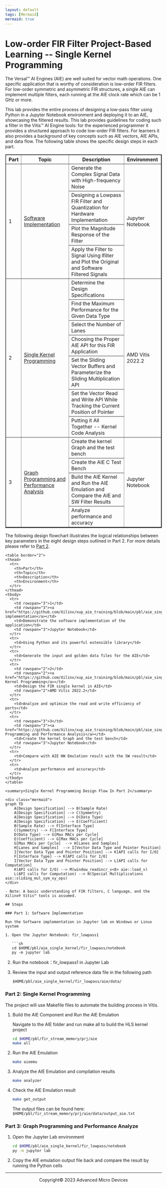```yaml
---
layout: default
tags: [Mermaid]
mermaid: true
---
```

# Low-order FIR Filter Project-Based Learning -- Single Kernel Programming

The Versal™ AI Engines (AIE) are well suited for vector math operations. One specific application that is worthy of consideration is low-order FIR filters.
For low-order symmetric and asymmetric FIR structures, a single AIE can implement multiple filters, each running at the AIE clock rate which can be 1 GHz or more.

This lab provides the entire process of designing a low-pass filter using Python in a Jupyter Notebook environment and deploying it to an AIE, showcasing the filtered results. This lab provides guidelines for coding such a filter in the Vitis™ AI Engine tools: for the experienced programmer it provides a structured approach to code low-order FIR filters. For learners it also provides a background of key concepts such as AIE vectors, AIE APIs, and data flow. The following table shows the specific design steps in each part.

<table border="2">
<thead>
  <tr>
    <th>Part</th>
    <th>Topic</th>
    <th>Description</th>
    <th>Environment</th>
  </tr>
</thead>
<tbody>
  <tr>
    <td rowspan="4">1</td>
    <td rowspan="4"><a href="https://github.com/Xilinx/xup_aie_training/blob/main/pbl/aie_single_kernel/fir_lowpass/notebook/fir_lowpass1.ipynb">Software Implementation</a></td>
    <td>Generate the Complex Signal Data with High-frequency Noise</td>
    <td rowspan="4">Jupyter Notebook</td>
  </tr>
  <tr>
    <td>Designing a Lowpass FIR Filter and Quantization for Hardware Implementation</td>
  </tr>
  <tr>
    <td>Plot the Magnitude Response of the Filter</td>
  </tr>
  <tr>
    <td>Apply the Filter to Signal Using lfilter and Plot the Original and Software Filtered Signals</td>
  </tr>
  <tr>
    <td rowspan="7">2</td>
    <td rowspan="7"><a href="https://github.com/Xilinx/xup_aie_training/blob/main/pbl/aie_single_kernel/fir_lowpass/notebook/fir_lowpass2.ipynb">Single Kernel Programming</a></td>
    <td>Determine the Design Specifications</td>
    <td rowspan="7">AMD Vitis 2022.2</td>
  </tr>
  <tr>
    <td>Find the Maximum Performance for the Given Data Type</td>
  </tr>
  <tr>
    <td>Select the Number of Lanes</td>
  </tr>
  <tr>
    <td>Choosing the Proper AIE API for this FIR Application</td>
  </tr>
  <tr>
    <td>Set the Sliding Vector Buffers and Parameterize the Sliding Multiplication API</td>
  </tr>
    <tr>
    <td>Set the Vector Read and Write API While Tracking the Current Position of Pointer</td>
  </tr>
    <tr>
    <td>Putting it All Together -- Kernel Code Analysis</td>
  </tr>
  <tr>
    <td rowspan="4">3</td>
    <td rowspan="4"><a href="https://github.com/Xilinx/xup_aie_training/blob/main/pbl/aie_single_kernel/fir_lowpass/notebook/fir_lowpass3.ipynb">Graph Programming and Performance Analysis</a></td>
    <td>Create the kernel Graph and the test bench</td>
    <td rowspan="4">Jupyter Notebook</td>
  </tr>
  <tr>
    <td>Create the AIE C Test Bench</td>
  </tr>
    <tr>
    <td>Build the AIE Kernel and Run the AIE Emulation and Compare the AIE and SW Filter Results</td>
  </tr>
  <tr>
    <td>Analyze performance and accuracy</td>
  </tr>
</tbody>
</table>

The following design flowchart illustrates the logical relationships between key parameters in the eight design steps outlined in Part 2. For more details please refer to [Part 2](./notebook/fir_lowpass2.ipynb).

```mermaid
<table border="2">
<thead>
  <tr>
    <th>Part</th>
    <th>Topic</th>
    <th>Description</th>
    <th>Environment</th>
  </tr>
</thead>
<tbody>
  <tr>
    <td rowspan="3">1</td>
    <td rowspan="3"><a href="https://github.com/Xilinx/xup_aie_training/blob/main/pbl/aie_single_kernel/fir_lowpass/notebook/fir_lowpass1.ipynb">Software implementation</a></td>
    <td>Demonstrate the software implementation of the application</td>
    <td rowspan="3">Jupyter Notebook</td>
  </tr>
  <tr>
    <td>Using Python and its powerful extensible library</td>
  </tr>
  <tr>
    <td>Generate the input and golden data files for the AIE</td>
  </tr>
  <tr>
    <td rowspan="2">2</td>
    <td rowspan="2"><a href="https://github.com/Xilinx/xup_aie_training/blob/main/pbl/aie_single_kernel/fir_lowpass/notebook/fir_lowpass2.ipynb">Single Kernel Programming</a></td>
    <td>Design the FIR single kernel in AIE</td>
    <td rowspan="2">AMD Vitis 2022.2</td>
  </tr>
  <tr>
    <td>Analyze and optimize the read and write efficiency of ports</td>
  </tr>
  <tr>
    <td rowspan="3">3</td>
    <td rowspan="3"><a href="https://github.com/Xilinx/xup_aie_training/blob/main/pbl/aie_single_kernel/fir_lowpass/notebook/fir_lowpass3.ipynb">Graph Programming and Performance Analysis</a></td>
    <td>Create the kernel Graph and the test bench</td>
    <td rowspan="3">Jupyter Notebook</td>
  </tr>
  <tr>
    <td>Compare with AIE HW Emulation result with the SW result</td>
  </tr>
  <tr>
    <td>Analyze performance and accuracy</td>
  </tr>
</tbody>
</table>

<summary>Single Kernel Programming Design Flow In Part 2</summary>

<div class="mermaid">
graph TD
    A[Design Specification] --> B(Sample Rate)
    A[Design Specification] --> C(Symmetry)
    A[Design Specification] --> D(Data Type)
    A[Design Specification] --> E(Coefficient)
    B(Sample Rate) --> F[Interface Type]
    C(Symmetry) --> F[Interface Type]
    D(Data Type) --> G[Max MACs per Cycle]
    E(Coefficient) --> G[Max MACs per Cycle]
    G[Max MACs per Cycle]  --> H[Lanes and Samples]
    H[Lanes and Samples]  --> I[Vector Data Type and Pointer Position]
    I[Vector Data Type and Pointer Position] --> K[API calls for I/O]
    F[Interface Type] --> K[API calls for I/O]
    I[Vector Data Type and Pointer Position] --> L[API calls for Computation]
    K(API calls for I/O) --> M(window_readincr_v<8> aie::load_v)
    L(API calls for Computation) --> N(Special Multiplications aie::sliding_mul_sym_xy_ops)
</div>

- Note: A basic understanding of FIR filters, C language, and the Xilinx® Vitis™ tools is assumed.

## Steps

### Part 1: Software Implementation

Run the Software implementation in Jupyter lab on Windows or Linux system

1. Open the Jupyter Notebook: fir_lowpass1

   ```sh
   cd $HOME/pbl/aie_single_kernel/fir_lowpass/notebook
   py -m jupyter lab
```

2. Run the notebook：fir_lowpass1 in Jupyter Lab
3. Review the input and output reference data file in the following path

   ```terminal
   $HOME/pbl/aie_single_kernel/fir_lowpass/aie/data/
   ```

### Part 2: Single Kernel Programming

The project will use Makefile files to automate the building process in Vitis.

1. Build the AIE Component and Run the AIE Emulation

   Navigate to the AIE folder and run make all to build the HLS kernel project

   ```sh
   cd $HOME/pbl/fir_stream_memory/prj/aie
   make all
   ```
2. Run the AIE Emulation

   ```sh
   make aieemu
   ```
3. Analyze the AIE Emulation and compilation results

   ```sh
   make analyzer
   ```
4. Check the AIE Emulation result

   ```sh
   make get_output
   ```

   The output files can be found here: `$HOME/pbl/fir_stream_memory/prj/aie/data/output_aie.txt`

### Part 3: Graph Programming and Performance Analyze

1. Open the Jupyter Lab environment

   ```sh
   cd $HOME/pbl/aie_single_kernel/fir_lowpass/notebook
   py -m jupyter lab
   ```
2. Copy the AIE emulation output file back and compare the result by running the Python cells

---

<p align="center">Copyright© 2023 Advanced Micro Devices</p>

